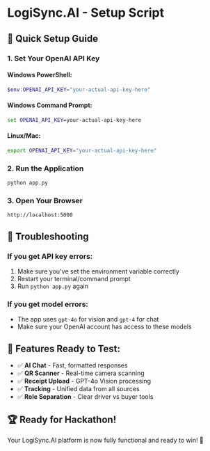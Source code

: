 # LogiSync.AI - Setup Script

## 🚀 **Quick Setup Guide**

### **1. Set Your OpenAI API Key**

#### **Windows PowerShell:**
```powershell
$env:OPENAI_API_KEY="your-actual-api-key-here"
```

#### **Windows Command Prompt:**
```cmd
set OPENAI_API_KEY=your-actual-api-key-here
```

#### **Linux/Mac:**
```bash
export OPENAI_API_KEY="your-actual-api-key-here"
```

### **2. Run the Application**
```bash
python app.py
```

### **3. Open Your Browser**
```
http://localhost:5000
```

## 🔧 **Troubleshooting**

### **If you get API key errors:**
1. Make sure you've set the environment variable correctly
2. Restart your terminal/command prompt
3. Run `python app.py` again

### **If you get model errors:**
- The app uses `gpt-4o` for vision and `gpt-4` for chat
- Make sure your OpenAI account has access to these models

## 🎯 **Features Ready to Test:**

- ✅ **AI Chat** - Fast, formatted responses
- ✅ **QR Scanner** - Real-time camera scanning  
- ✅ **Receipt Upload** - GPT-4o Vision processing
- ✅ **Tracking** - Unified data from all sources
- ✅ **Role Separation** - Clear driver vs buyer tools

## 🏆 **Ready for Hackathon!**

Your LogiSync.AI platform is now fully functional and ready to win! 🚀
